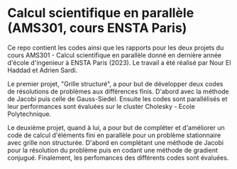 # Calcul scientifique en parallèle (AMS301, cours ENSTA Paris)

Ce repo contient les codes ainsi que les rapports pour les deux projets du cours AMS301 - Calcul scientifique en parallèle donné en dernière année d'école d'ingenieur à ENSTA Paris (2023). Le travail a été réalisé par Nour El Haddad et Adrien Sardi.

Le premier projet, "Grille structuré", a pour but de développer deux codes de résolutions de problèmes aux différences finis. D'abord avec la méthode de Jacobi puis celle de Gauss-Siedel. Ensuite les codes sont parallélisés et leur performances sont évaluées sur le cluster Cholesky - Ecole Polytechnique.

Le deuxième projet, quand à lui, a pour but de compléter et d'améliorer un code de calcul d'éléments fini en parallèle pour un problème stationnaire avec grille non structurée. D'abord en complétant une méthode de Jacobi pour la résolution du problème puis en codant une méthode de gradient conjugué. Finalement, les perfomances des différents codes sont évaluées.
